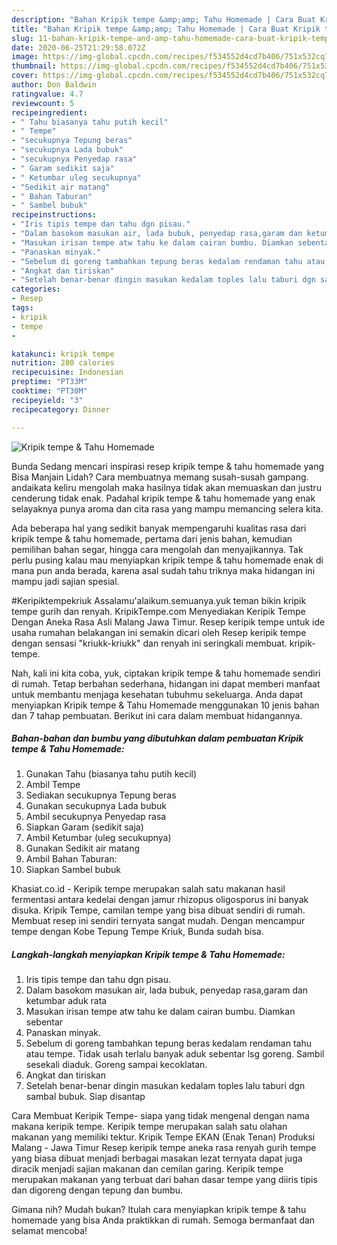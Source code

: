 ```yaml
---
description: "Bahan Kripik tempe &amp;amp; Tahu Homemade | Cara Buat Kripik tempe &amp;amp; Tahu Homemade Yang Lezat Sekali"
title: "Bahan Kripik tempe &amp;amp; Tahu Homemade | Cara Buat Kripik tempe &amp;amp; Tahu Homemade Yang Lezat Sekali"
slug: 11-bahan-kripik-tempe-and-amp-tahu-homemade-cara-buat-kripik-tempe-and-amp-tahu-homemade-yang-lezat-sekali
date: 2020-06-25T21:29:58.072Z
image: https://img-global.cpcdn.com/recipes/f534552d4cd7b406/751x532cq70/kripik-tempe-tahu-homemade-foto-resep-utama.jpg
thumbnail: https://img-global.cpcdn.com/recipes/f534552d4cd7b406/751x532cq70/kripik-tempe-tahu-homemade-foto-resep-utama.jpg
cover: https://img-global.cpcdn.com/recipes/f534552d4cd7b406/751x532cq70/kripik-tempe-tahu-homemade-foto-resep-utama.jpg
author: Don Baldwin
ratingvalue: 4.7
reviewcount: 5
recipeingredient:
- " Tahu biasanya tahu putih kecil"
- " Tempe"
- "secukupnya Tepung beras"
- "secukupnya Lada bubuk"
- "secukupnya Penyedap rasa"
- " Garam sedikit saja"
- " Ketumbar uleg secukupnya"
- "Sedikit air matang"
- " Bahan Taburan"
- " Sambel bubuk"
recipeinstructions:
- "Iris tipis tempe dan tahu dgn pisau."
- "Dalam basokom masukan air, lada bubuk, penyedap rasa,garam dan ketumbar aduk rata"
- "Masukan irisan tempe atw tahu ke dalam cairan bumbu. Diamkan sebentar"
- "Panaskan minyak."
- "Sebelum di goreng tambahkan tepung beras kedalam rendaman tahu atau tempe. Tidak usah terlalu banyak aduk sebentar lsg goreng. Sambil sesekali diaduk. Goreng sampai kecoklatan."
- "Angkat dan tiriskan"
- "Setelah benar-benar dingin masukan kedalam toples lalu taburi dgn sambal bubuk. Siap disantap"
categories:
- Resep
tags:
- kripik
- tempe
- 

katakunci: kripik tempe  
nutrition: 280 calories
recipecuisine: Indonesian
preptime: "PT33M"
cooktime: "PT30M"
recipeyield: "3"
recipecategory: Dinner

---
```



![Kripik tempe &amp; Tahu Homemade](https://img-global.cpcdn.com/recipes/f534552d4cd7b406/751x532cq70/kripik-tempe-tahu-homemade-foto-resep-utama.jpg)

Bunda Sedang mencari inspirasi resep kripik tempe &amp; tahu homemade yang Bisa Manjain Lidah? Cara membuatnya memang susah-susah gampang. andaikata keliru mengolah maka hasilnya tidak akan memuaskan dan justru cenderung tidak enak. Padahal kripik tempe &amp; tahu homemade yang enak selayaknya punya aroma dan cita rasa yang mampu memancing selera kita.

Ada beberapa hal yang sedikit banyak mempengaruhi kualitas rasa dari kripik tempe &amp; tahu homemade, pertama dari jenis bahan, kemudian pemilihan bahan segar, hingga cara mengolah dan menyajikannya. Tak perlu pusing kalau mau menyiapkan kripik tempe &amp; tahu homemade enak di mana pun anda berada, karena asal sudah tahu triknya maka hidangan ini mampu jadi sajian spesial.

#Keripiktempekriuk Assalamu&#39;alaikum.semuanya.yuk teman bikin kripik tempe gurih dan renyah. KripikTempe.com Menyediakan Keripik Tempe Dengan Aneka Rasa Asli Malang Jawa Timur. Resep keripik tempe untuk ide usaha rumahan belakangan ini semakin dicari oleh Resep keripik tempe dengan sensasi &#34;kriukk-kriukk&#34; dan renyah ini seringkali membuat. kripik-tempe.


Nah, kali ini kita coba, yuk, ciptakan kripik tempe &amp; tahu homemade sendiri di rumah. Tetap berbahan sederhana, hidangan ini dapat memberi manfaat untuk membantu menjaga kesehatan tubuhmu sekeluarga. Anda dapat menyiapkan Kripik tempe &amp; Tahu Homemade menggunakan 10 jenis bahan dan 7 tahap pembuatan. Berikut ini cara dalam membuat hidangannya.

<!--inarticleads1-->

##### Bahan-bahan dan bumbu yang dibutuhkan dalam pembuatan Kripik tempe &amp; Tahu Homemade:

1. Gunakan  Tahu (biasanya tahu putih kecil)
1. Ambil  Tempe
1. Sediakan secukupnya Tepung beras
1. Gunakan secukupnya Lada bubuk
1. Ambil secukupnya Penyedap rasa
1. Siapkan  Garam (sedikit saja)
1. Ambil  Ketumbar (uleg secukupnya)
1. Gunakan Sedikit air matang
1. Ambil  Bahan Taburan:
1. Siapkan  Sambel bubuk


Khasiat.co.id - Keripik tempe merupakan salah satu makanan hasil fermentasi antara kedelai dengan jamur rhizopus oligosporus ini banyak disuka. Kripik Tempe, camilan tempe yang bisa dibuat sendiri di rumah. Membuat resep ini sendiri ternyata sangat mudah. Dengan mencampur tempe dengan Kobe Tepung Tempe Kriuk, Bunda sudah bisa. 

<!--inarticleads2-->

##### Langkah-langkah menyiapkan Kripik tempe &amp; Tahu Homemade:

1. Iris tipis tempe dan tahu dgn pisau.
1. Dalam basokom masukan air, lada bubuk, penyedap rasa,garam dan ketumbar aduk rata
1. Masukan irisan tempe atw tahu ke dalam cairan bumbu. Diamkan sebentar
1. Panaskan minyak.
1. Sebelum di goreng tambahkan tepung beras kedalam rendaman tahu atau tempe. Tidak usah terlalu banyak aduk sebentar lsg goreng. Sambil sesekali diaduk. Goreng sampai kecoklatan.
1. Angkat dan tiriskan
1. Setelah benar-benar dingin masukan kedalam toples lalu taburi dgn sambal bubuk. Siap disantap


Cara Membuat Keripik Tempe- siapa yang tidak mengenal dengan nama makana keripik tempe. Keripik tempe merupakan salah satu olahan makanan yang memiliki tektur. Kripik Tempe EKAN (Enak Tenan) Produksi Malang - Jawa Timur Resep keripik tempe aneka rasa renyah gurih tempe yang biasa dibuat menjadi berbagai masakan lezat ternyata dapat juga diracik menjadi sajian makanan dan cemilan garing. Keripik tempe merupakan makanan yang terbuat dari bahan dasar tempe yang diiris tipis dan digoreng dengan tepung dan bumbu. 

Gimana nih? Mudah bukan? Itulah cara menyiapkan kripik tempe &amp; tahu homemade yang bisa Anda praktikkan di rumah. Semoga bermanfaat dan selamat mencoba!
